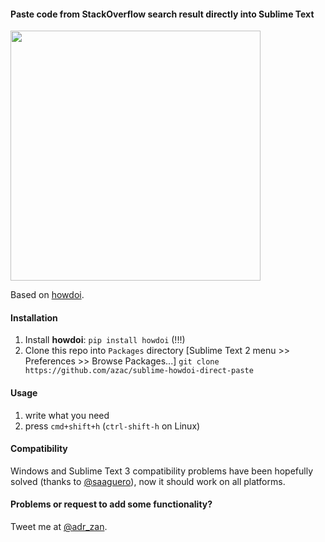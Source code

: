 #### Paste code from StackOverflow search result directly into Sublime Text


<img src="http://azac.pl/out.gif" width="400"/>

Based on [howdoi](https://github.com/gleitz/howdoi).

#### Installation

1. Install **howdoi**: `pip install howdoi` (!!!)
2. Clone this repo into `Packages` directory [Sublime Text 2 menu >> Preferences >> Browse Packages...]
```git clone https://github.com/azac/sublime-howdoi-direct-paste```

#### Usage

1. write what you need
2. press `cmd+shift+h` (`ctrl-shift-h` on Linux) 


#### Compatibility

Windows and Sublime Text 3 compatibility problems have been hopefully solved (thanks to [@saaguero](https://github.com/saaguero)), now it should work on all platforms.


#### Problems or request to add some functionality?

Tweet me at [@adr_zan](http://www.twitter.com/adr_zan).

